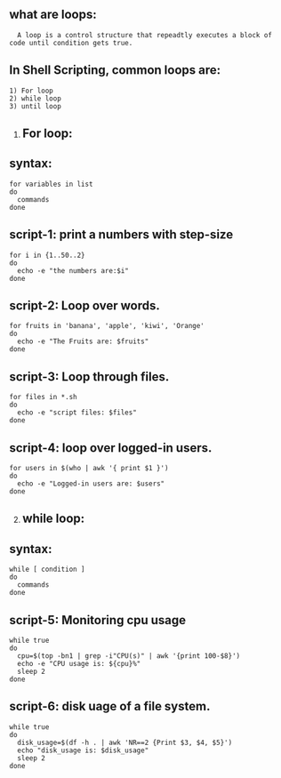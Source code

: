 what are loops:
---------------
	  A loop is a control structure that repeadtly executes a block of code until condition gets true.

In Shell Scripting, common loops are:
-------------------------------------
	1) For loop
	2) while loop
	3) until loop


1) For loop:
   ---------
syntax:
-------
	for variables in list
	do
	  commands
	done

script-1: print a numbers with step-size
---------

	for i in {1..50..2}
	do
	  echo -e "the numbers are:$i"
	done

script-2: Loop over words.
---------

	for fruits in 'banana', 'apple', 'kiwi', 'Orange'
	do 
	  echo -e "The Fruits are: $fruits"
	done

script-3: Loop through files.
---------

	for files in *.sh
	do
	  echo -e "script files: $files"
	done

script-4: loop over logged-in users.
--------

	for users in $(who | awk '{ print $1 }')
	do
	  echo -e "Logged-in users are: $users"
	done

2) while loop:
   -----------
syntax:
-------

	while [ condition ]
	do
	  commands
	done



script-5: Monitoring cpu usage
---------

	while true
	do
	  cpu=$(top -bn1 | grep -i"CPU(s)" | awk '{print 100-$8}')
	  echo -e "CPU usage is: ${cpu}%"
	  sleep 2
	done
	
script-6: disk uage of a file system.
---------

	while true
	do 
	  disk_usage=$(df -h . | awk 'NR==2 {Print $3, $4, $5}')
	  echo "disk_usage is: $disk_usage"
	  sleep 2
	done
